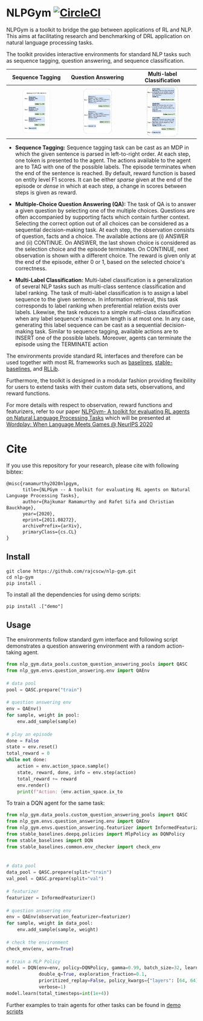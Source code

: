 # NLPGym [![CircleCI](https://circleci.com/gh/rajcscw/nlp-gym/tree/main.svg?style=svg)](https://circleci.com/gh/rajcscw/nlp-gym/tree/main)

NLPGym is a toolkit to bridge the gap between applications of RL and NLP. This aims at facilitating research and benchmarking of DRL application on natural language processing tasks. 

The  toolkit provides interactive environments for standard NLP tasks such as sequence tagging, question answering, and sequence classification. 


Sequence Tagging             |  Question Answering |  Multi-label Classification
:-------------------------:|:-------------------------:|:-------------------------:
<img src="assets/sequence_tagging.png" width="50%"/> |  <img src="assets/question_answering.png" width="50%"/> |  <img src="assets/multilabel.png" width="50%"/> 


- **Sequence Tagging:** Sequence tagging task can be cast as an MDP in which the given sentence is parsed in left-to-right order. At each step, one token is presented to the agent. The actions available to the agent are to TAG with one of the possible labels. The episode terminates when the end of the sentence is reached. By default, reward function is based on entity level F1 scores. It can be either *sparse* given at the end of the episode or *dense* in which at each step, a change in scores between steps is given as reward.


- **Multiple-Choice Question Answering (QA):** The task of QA is to answer a given question by selecting one of the multiple choices. Questions are often accompanied by supporting facts which contain further context.  Selecting the correct option out of all choices can be considered as a sequential decision-making task. At each step, the observation consists of question, facts and a choice. The available actions are (i) ANSWER and (ii) CONTINUE. On ANSWER, the last shown choice is considered as the selection choice and the episode terminates. On CONTINUE, next observation is shown with a different choice. The reward is given only at the end of the episode, either 0 or 1, based on the selected choice's correctness.


- **Multi-Label Classification:** Multi-label classification is a generalization of several NLP tasks such as multi-class sentence classification and label ranking. The task of multi-label classification is to assign a label sequence to the given sentence. In information retrieval, this task corresponds to label ranking when preferential relation exists over labels. Likewise, the task reduces to a simple multi-class classification when any label sequence's maximum length is at most one. In any case, generating this label sequence can be cast as a sequential decision-making task. Similar to sequence tagging, available actions are to INSERT one of the possible labels. Moreover, agents can terminate the episode using the TERMINATE action



The environments provide standard RL interfaces and therefore can be used together with most RL frameworks such as [baselines](https://github.com/openai/baselines), [stable-baselines](https://github.com/hill-a/stable-baselines), and [RLLib](https://github.com/ray-project/ray). 

Furthermore, the toolkit is designed in a modular fashion providing flexibility for users to extend tasks with their custom data sets, observations, and reward functions.

For more details with respect to observation, reward functions and featurizers, refer to our paper [NLPGym- A toolkit for evaluating RL agents on Natural Language Processing Tasks](https://arxiv.org/abs/2011.08272) which will be presented at [Wordplay: When Language Meets Games @ NeurIPS 2020](https://wordplay-workshop.github.io/)


# Cite
If you use this repository for your research, please cite with following bibtex:

```
@misc{ramamurthy2020nlpgym,
      title={NLPGym -- A toolkit for evaluating RL agents on Natural Language Processing Tasks}, 
      author={Rajkumar Ramamurthy and Rafet Sifa and Christian Bauckhage},
      year={2020},
      eprint={2011.08272},
      archivePrefix={arXiv},
      primaryClass={cs.CL}
}

```

## Install
```
git clone https://github.com/rajcscw/nlp-gym.git
cd nlp-gym
pip install .
```

To install all the dependencies for using demo scripts: 
```
pip install .["demo"]
```

## Usage

The environments follow standard gym interface and following script demonstrates a question answering environment with a random action-taking agent.


```python
from nlp_gym.data_pools.custom_question_answering_pools import QASC
from nlp_gym.envs.question_answering.env import QAEnv

# data pool
pool = QASC.prepare("train")

# question answering env
env = QAEnv()
for sample, weight in pool:
    env.add_sample(sample)

# play an episode
done = False
state = env.reset()
total_reward = 0
while not done:
    action = env.action_space.sample()
    state, reward, done, info = env.step(action)
    total_reward += reward
    env.render()
    print(f"Action: {env.action_space.ix_to
```

To train a DQN agent for the same task:

```python
from nlp_gym.data_pools.custom_question_answering_pools import QASC
from nlp_gym.envs.question_answering.env import QAEnv
from nlp_gym.envs.question_answering.featurizer import InformedFeaturizer
from stable_baselines.deepq.policies import MlpPolicy as DQNPolicy
from stable_baselines import DQN
from stable_baselines.common.env_checker import check_env


# data pool
data_pool = QASC.prepare(split="train")
val_pool = QASC.prepare(split="val")

# featurizer
featurizer = InformedFeaturizer()

# question answering env
env = QAEnv(observation_featurizer=featurizer)
for sample, weight in data_pool:
    env.add_sample(sample, weight)

# check the environment
check_env(env, warn=True)

# train a MLP Policy
model = DQN(env=env, policy=DQNPolicy, gamma=0.99, batch_size=32, learning_rate=1e-4,
            double_q=True, exploration_fraction=0.1,
            prioritized_replay=False, policy_kwargs={"layers": [64, 64]},
            verbose=1)
model.learn(total_timesteps=int(1e+4))
```

Further examples to train agents for other tasks can be found in [demo scripts](https://github.com/rajcscw/nlp-gym/tree/main/demo_scripts)
